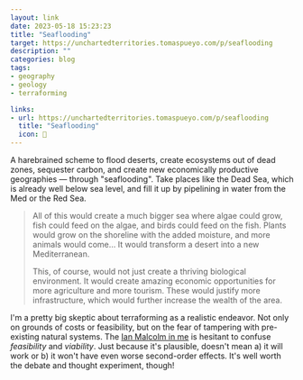 ```yaml
---
layout: link
date: 2023-05-18 15:23:23
title: "Seaflooding"
target: https://unchartedterritories.tomaspueyo.com/p/seaflooding
description: ""
categories: blog
tags:
- geography
- geology
- terraforming

links:
- url: https://unchartedterritories.tomaspueyo.com/p/seaflooding
  title: "Seaflooding"
  icon: 🌊
---
```


A harebrained scheme to flood deserts, create ecosystems out of dead zones, sequester carbon, and create new economically productive geographies — through "seaflooding". Take places like the Dead Sea, which is already well below sea level, and fill it up by pipelining in water from the Med or the Red Sea.

> All of this would create a much bigger sea where algae could grow, fish could feed on the algae, and birds could feed on the fish. Plants would grow on the shoreline with the added moisture, and more animals would come… It would transform a desert into a new Mediterranean.
>
> This, of course, would not just create a thriving biological environment. It would create amazing economic opportunities for more agriculture and more tourism. These would justify more infrastructure, which would further increase the wealth of the area.

I'm a pretty big skeptic about terraforming as a realistic endeavor. Not only on grounds of costs or feasibility, but on the fear of tampering with pre-existing natural systems. The [Ian Malcolm in me](https://www.youtube.com/watch?v=g3j9muCo4o0 "They didn't stop to think if they should") is hesitant to confuse _feasibility_ and _viability_. Just because it's plausible, doesn't mean a) it will work or b) it won't have even worse second-order effects. It's well worth the debate and thought experiment, though!